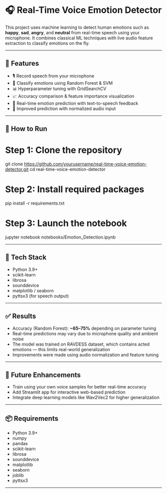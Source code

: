 # 🎧 Real-Time Voice Emotion Detector

This project uses machine learning to detect human emotions such as **happy**, **sad**, **angry**, and **neutral** from real-time speech using your microphone. It combines classical ML techniques with live audio feature extraction to classify emotions on the fly.

---

## 📌 Features

- 🎙️ Record speech from your microphone
- 🧠 Classify emotions using Random Forest & SVM
- 📊 Hyperparameter tuning with GridSearchCV
- 📈 Accuracy comparison & feature importance visualization
- 🔁 Real-time emotion prediction with text-to-speech feedback
- 🔧 Improved prediction with normalized audio input

---

## 🚀 How to Run

# Step 1: Clone the repository
git clone https://github.com/yourusername/real-time-voice-emotion-detector.git
cd real-time-voice-emotion-detector

# Step 2: Install required packages
pip install -r requirements.txt

# Step 3: Launch the notebook
jupyter notebook notebooks/Emotion_Detection.ipynb

---

## 🧰 Tech Stack

- Python 3.9+
- scikit-learn
- librosa
- sounddevice
- matplotlib / seaborn
- pyttsx3 (for speech output)

---

## ✅ Results

- Accuracy (Random Forest): **~65–75%** depending on parameter tuning
- Real-time predictions may vary due to microphone quality and ambient noise
- The model was trained on RAVDESS dataset, which contains acted emotions — this limits real-world generalization
- Improvements were made using audio normalization and feature tuning

---

## 🔮 Future Enhancements

- Train using your own voice samples for better real-time accuracy
- Add Streamlit app for interactive web-based prediction
- Integrate deep learning models like Wav2Vec2 for higher generalization

---

## 📦 Requirements
- Python 3.9+
- numpy
- pandas
- scikit-learn
- librosa
- sounddevice
- matplotlib
- seaborn
- joblib
- pyttsx3

---
